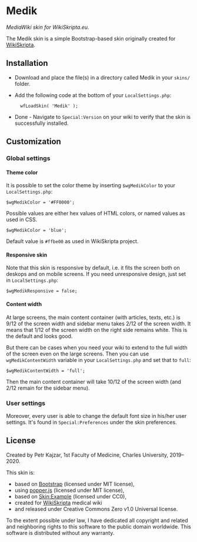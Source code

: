 # Medik

_MediaWiki skin for WikiSkripta.eu._

The Medik skin is a simple Bootstrap-based skin originally created for [WikiSkripta](https://www.wikiskripta.eu).

## Installation

* Download and place the file(s) in a directory called Medik in your `skins/` folder.
* Add the following code at the bottom of your `LocalSettings.php`:

		wfLoadSkin( 'Medik' );

* Done - Navigate to `Special:Version` on your wiki to verify that the skin is successfully installed.

## Customization

### Global settings

#### Theme color

It is possible to set the color theme by inserting `$wgMedikColor` to your `LocalSettings.php`:

    $wgMedikColor = '#FF0000';
    
Possible values are either hex values of HTML colors, or named values as used in CSS.

    $wgMedikColor = 'blue';
    
Default value is `#ffbe00` as used in WikiSkripta project.

#### Responsive skin

Note that this skin is responsive by default, i.e. it fits the screen both on deskops and on mobile screens. If you need unresponsive design, just set in `LocalSettings.php`:

    $wgMedikResponsive = false;

#### Content width

At large screens, the main content container (with articles, texts, etc.) is 9/12 of the screen width and sidebar menu takes 2/12 of the screen width. It means that 1/12 of the screen width on the right side remains white. This is the default and looks good.

But there can be cases when you need your wiki to extend to the full width of the screen even on the large screens. Then you can use `wgMedikContentWidth` variable in your `LocalSettings.php` and set that to `full`:

    $wgMedikContentWidth = 'full';

Then the main content container will take 10/12 of the screen width (and 2/12 remain for the sidebar menu).

### User settings

Moreover, every user is able to change the default font size in his/her user settings. It's found in `Special:Preferences` under the skin preferences.

## License

Created by Petr Kajzar, 1st Faculty of Medicine, Charles University, 2019–2020.

This skin is:

* based on [Bootstrap](https://getbootstrap.com/) (licensed under MIT license),
* using [popper.js](https://popper.js.org/) (licensed under MIT license),
* based on [Skin:Example](https://www.mediawiki.org/wiki/Skin:Example) (licensed under CC0),
* created for [WikiSkripta](https://www.wikiskripta.eu) medical wiki
* and released under Creative Commons Zero v1.0 Universal license.

To the extent possible under law, I have dedicated all copyright and related and neighboring rights to this software to the public domain worldwide. This software is distributed without any warranty.